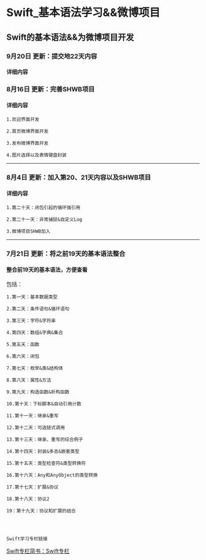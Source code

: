 # Swift_基本语法学习&&微博项目
## Swift的基本语法&&为微博项目开发

### 9月20日  更新：提交地22天内容

#### 详细内容




### 8月16日  更新：完善SHWB项目

#### 详细内容

    1.欢迎界面开发

    2.首页微博界面开发

    3.发布微博界面开发

    4.图片选择以及表情键盘封装


---------


### 8月4日  更新：加入第20、21天内容以及SHWB项目

#### 详细内容

    1.第二十天：闭包引起的循环强引用

    2.第二十一天：异常捕捉&自定义Log

    3.微博项目SHWB加入


---------

### 7月21日 更新：将之前19天的基本语法整合

#### 整合前19天的基本语法，方便查看

包括：

	1.第一天：基本数据类型

	2.第二天：条件语句&循环语句

	3.第三天：字符&字符串

	4.第四天：数组&字典&集合

	5.第五天：函数

	6.第六天：闭包

    7.第七天：枚举&类&结构体

    8.第八天：属性&方法

    9.第九天：构造函数&析构函数

    10.第十天：下标脚本&自动引用计数

    11.第十一天：继承&重写

    12.第十二天：可选链式调用

    13.第十三天：继承、重写的综合例子

    14.第十四天：封装&多态&嵌套类型

    15.第十五天：类型检查符&类型转换符

    16.第十六天：Any和AnyObject的类型转换

    17.第十七天：扩展&协议

    18.第十八天：协议2

    19：第十九天：协议和扩展的结合

    


    Swift学习专栏链接


[Swift专栏简书：Swift专栏](http://www.jianshu.com/nb/8795601)


